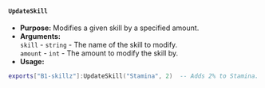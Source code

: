 #### `UpdateSkill`

- **Purpose:** Modifies a given skill by a specified amount.
- **Arguments:**  
   `skill` - `string` - The name of the skill to modify.  
   `amount` - `int` - The amount to modify the skill by.
- **Usage:**
```lua
exports["B1-skillz"]:UpdateSkill("Stamina", 2)  -- Adds 2% to Stamina.
```